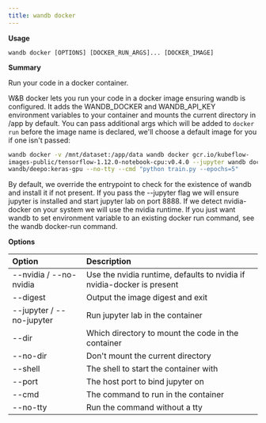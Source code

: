 ```yaml
---
title: wandb docker
---
```

**Usage**

`wandb docker [OPTIONS] [DOCKER_RUN_ARGS]... [DOCKER_IMAGE]`

**Summary**

Run your code in a docker container.

W&B docker lets you run your code in a docker image ensuring wandb is
configured. It adds the WANDB_DOCKER and WANDB_API_KEY environment variables
to your container and mounts the current directory in /app by default. You
can pass additional args which will be added to `docker run` before the
image name is declared, we'll choose a default image for you if one isn't
passed:

```sh
wandb docker -v /mnt/dataset:/app/data wandb docker gcr.io/kubeflow-
images-public/tensorflow-1.12.0-notebook-cpu:v0.4.0 --jupyter wandb docker
wandb/deepo:keras-gpu --no-tty --cmd "python train.py --epochs=5"
```

By default, we override the entrypoint to check for the existence of wandb
and install it if not present. If you pass the --jupyter flag we will
ensure jupyter is installed and start jupyter lab on port 8888. If we
detect nvidia-docker on your system we will use the nvidia runtime. If you
just want wandb to set environment variable to an existing docker run
command, see the wandb docker-run command.

**Options**

| **Option** | **Description** |
| :--- | :--- |
| --nvidia / --no-nvidia | Use the nvidia runtime, defaults to nvidia if nvidia-docker is present |
| --digest | Output the image digest and exit |
| --jupyter / --no-jupyter | Run jupyter lab in the container |
| --dir | Which directory to mount the code in the container |
| --no-dir | Don't mount the current directory |
| --shell | The shell to start the container with |
| --port | The host port to bind jupyter on |
| --cmd | The command to run in the container |
| --no-tty | Run the command without a tty |

